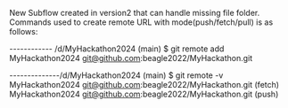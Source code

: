 New Subflow created in version2 that can handle missing file folder.
Commands used to create remote URL with mode(push/fetch/pull) is as follows:

------------ /d/MyHackathon2024 (main)
$ git remote add MyHackathon2024 git@github.com:beagle2022/MyHackathon.git

--------------/d/MyHackathon2024 (main)
$ git remote -v
MyHackathon2024 git@github.com:beagle2022/MyHackathon.git (fetch)
MyHackathon2024 git@github.com:beagle2022/MyHackathon.git (push)

